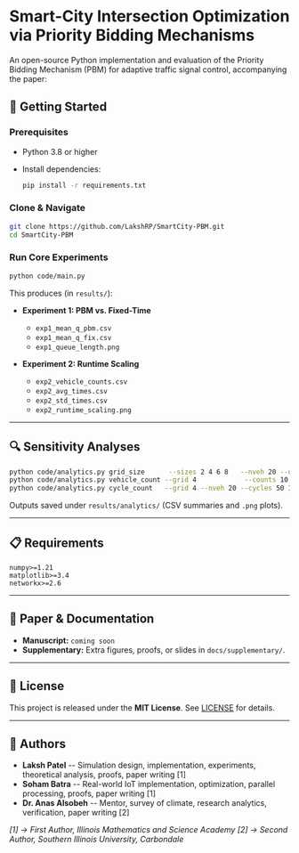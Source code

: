 # Smart-City Intersection Optimization via Priority Bidding Mechanisms

An open-source Python implementation and evaluation of the Priority Bidding Mechanism (PBM) for adaptive traffic signal control, accompanying the paper:


## 🚀 Getting Started

### Prerequisites

* Python 3.8 or higher
* Install dependencies:

  ```bash
  pip install -r requirements.txt
  ```

### Clone & Navigate

```bash
git clone https://github.com/LakshRP/SmartCity-PBM.git
cd SmartCity-PBM
```

### Run Core Experiments

```bash
python code/main.py
```

This produces (in `results/`):

* **Experiment 1: PBM vs. Fixed-Time**

  * `exp1_mean_q_pbm.csv`
  * `exp1_mean_q_fix.csv`
  * `exp1_queue_length.png`

* **Experiment 2: Runtime Scaling**

  * `exp2_vehicle_counts.csv`
  * `exp2_avg_times.csv`
  * `exp2_std_times.csv`
  * `exp2_runtime_scaling.png`

---

## 🔍 Sensitivity Analyses

```bash
python code/analytics.py grid_size      --sizes 2 4 6 8   --nveh 20 --duration 200 --trials 5
python code/analytics.py vehicle_count --grid 4            --counts 10 50 100 200 --duration 200 --trials 5
python code/analytics.py cycle_count   --grid 4 --nveh 20 --cycles 50 100 200 500 --duration 50 --trials 3
```

Outputs saved under `results/analytics/` (CSV summaries and `.png` plots).

---

## 📋 Requirements

```text
numpy>=1.21
matplotlib>=3.4
networkx>=2.6
```

---

## 📝 Paper & Documentation

* **Manuscript:**
  `coming soon`
* **Supplementary:**
  Extra figures, proofs, or slides in `docs/supplementary/`.

---

## 📄 License

This project is released under the **MIT License**. See [LICENSE](LICENSE) for details.

---

## 👥 Authors

* **Laksh Patel** -- Simulation design, implementation, experiments, theoretical analysis, proofs, paper writing [1]
* **Soham Batra** -- Real-world IoT implementation, optimization, parallel processing, proofs, paper writing [1]
* **Dr. Anas Alsobeh** -- Mentor, survey of climate, research analytics, verification, paper writing [2]

*[1] -> First Author, Illinois Mathematics and Science Academy*
*[2] -> Second Author, Southern Illinois University, Carbondale*
